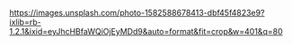 https://images.unsplash.com/photo-1582588678413-dbf45f4823e9?ixlib=rb-1.2.1&ixid=eyJhcHBfaWQiOjEyMDd9&auto=format&fit=crop&w=401&q=80


